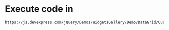 # Execute code in 

```
https://js.devexpress.com/jQuery/Demos/WidgetsGallery/Demo/DataGrid/CustomDataSource/MaterialBlueLight/
```
